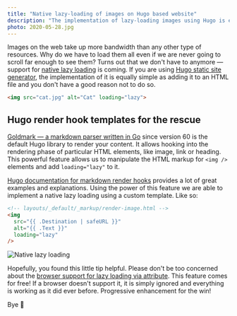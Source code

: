 ```yaml
---
title: "Native lazy-loading of images on Hugo based website"
description: "The implementation of lazy-loading images using Hugo is equally simple as adding it to an HTML file and you don’t have a good reason not to do so. Let me explain."
photo: 2020-05-28.jpg
---
```


Images on the web take up more bandwidth than any other type of resources. Why do we have to load them all even if we are never going to scroll far enough to see them? Turns out that we don't have to anymore — support for [native lazy loading](https://html.spec.whatwg.org/multipage/urls-and-fetching.html#lazy-loading-attributes) is coming. If you are using [Hugo static site generator](https://gohugo.io/), the implementation of it is equally simple as adding it to an HTML file and you don't have a good reason not to do so.

```html
<img src="cat.jpg" alt="Cat" loading="lazy">
```

## Hugo render hook templates for the rescue

[Goldmark — a markdown parser written in Go](https://github.com/yuin/goldmark/) since version 60 is the default Hugo library to render your content. It allows hooking into the rendering phase of particular HTML elements, like image, link or heading. This powerful feature allows us to manipulate the HTML markup for `<img />` elements and add `loading="lazy"` to it.

[Hugo documentation for markdown render hooks](https://gohugo.io/getting-started/configuration-markup/#markdown-render-hooks) provides a lot of great examples and explanations. Using the power of this feature we are able to implement a native lazy loading using a custom template. Like so:

```html
<!-- layouts/_default/_markup/render-image.html -->
<img
  src="{{ .Destination | safeURL }}"
  alt="{{ .Text }}" 
  loading="lazy" 
/>
```

![Native lazy loading](/photos/2020-05-28-1.gif)

Hopefully, you found this little tip helpful. Please don't be too concerned about the [browser support for lazy loading via attribute](https://caniuse.com/#feat=loading-lazy-attr). This feature comes for free! If a browser doesn't support it, it is simply ignored and everything is working as it did ever before. Progressive enhancement for the win!

Bye 👋
